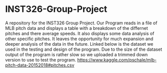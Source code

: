# INST326-Group-Project
A repository for the INST326 Group Project. 
Our Program reads in a file of MLB pitch data and displays a table with a breakdown of the differnet pitches and there average speeds. It also displays some data analysis of other specific pitches. It leaves the opportunity for much expansion and deeper analysis of the data in the future. Linked below is the dataset we used in the testing and design of the program. Due to the size of the dataset output of the program is rather slow so we uploaded a trimmed down version to use to test the program.
https://www.kaggle.com/pschale/mlb-pitch-data-20152018#pitches.csv
